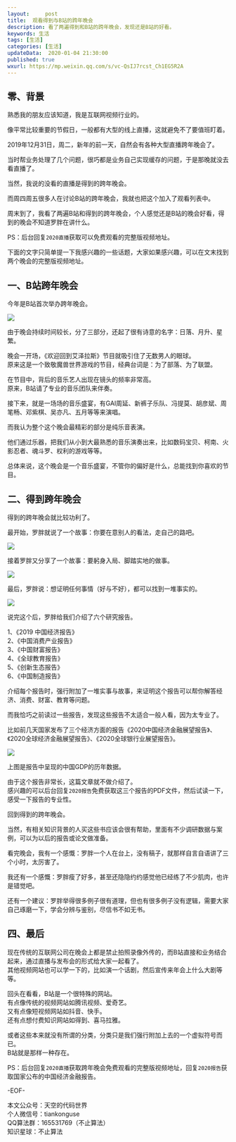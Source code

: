```yaml
---   
layout:     post  
title:  观看得到与B站的跨年晚会
description: 看了两遍得到和B站的跨年晚会，发现还是B站的好看。  
keywords: 生活  
tags: [生活]    
categories: [生活]  
updateData:  2020-01-04 21:30:00  
published: true  
wxurl: https://mp.weixin.qq.com/s/vc-QsIJ7rcst_Ch1EG5R2A  
---  
```



## 零、背景  


熟悉我的朋友应该知道，我是互联网视频行业的。  


像平常比较重要的节假日，一般都有大型的线上直播，这就避免不了要值班盯着。  


2019年12月31日，周二，新年的前一天，自然会有各种大型直播跨年晚会了。  


当时帮业务处理了几个问题，很巧都是业务自己实现缓存的问题，于是那晚就没去看直播了。  


当然，我说的没看的直播是得到的跨年晚会。  


而周四周五很多人在讨论B站的跨年晚会，我就也把这个加入了观看列表中。  


周末到了，我看了两遍B站和得到的跨年晚会，个人感觉还是B站的晚会好看，得到的晚会不知道罗胖在讲什么。  


PS：后台回复`2020直播`获取可以免费观看的完整版视频地址。  


下面的文字只简单提一下我感兴趣的一些话题，大家如果感兴趣，可以在文末找到两个晚会的完整版视频地址。   


## 一、B站跨年晚会  


今年是B站首次举办跨年晚会。  


![](https://res2020.tiankonguse.com/images/2020/01/04/001.png)  


由于晚会持续时间较长，分了三部分，还起了很有诗意的名字：日落、月升、星繁。  


晚会一开场，《欢迎回到艾泽拉斯》节目就吸引住了无数男人的眼球。  
原来这是一个致敬魔兽世界游戏的节目，经典台词是：为了部落、为了联盟。  


在节目中，背后的音乐艺人出现在镜头的频率非常高。  
原来，B站请了专业的音乐团队来伴奏。  


接下来，就是一场场的音乐盛宴，有GAI周延、新裤子乐队、冯提莫、胡彦斌、周笔畅、邓紫棋、吴亦凡、五月等等来演唱。  


而我认为整个这个晚会最精彩的部分是纯乐音表演。  


他们通过乐器，把我们从小到大最熟悉的音乐演奏出来，比如数码宝贝、柯南、火影忍者、魂斗罗、权利的游戏等等。  


总体来说，这个晚会是一个音乐盛宴，不管你的偏好是什么，总能找到你喜欢的节目。  


## 二、得到跨年晚会  


得到的跨年晚会就比较功利了。  


最开始，罗胖就说了一个故事：你要在意别人的看法，走自己的路吧。  


![](https://res2020.tiankonguse.com/images/2020/01/04/002.png)  


接着罗胖又分享了一个故事：要躬身入局、脚踏实地的做事。  


![](https://res2020.tiankonguse.com/images/2020/01/04/003.png)  


最后，罗胖说：想证明任何事情（好与不好），都可以找到一堆事实的。  


![](https://res2020.tiankonguse.com/images/2020/01/04/004.png)  



说完这个后，罗胖给我们介绍了六个研究报告。  


1、《2019 中国经济报告》  
2、《中国消费产业报告》  
3、《中国财富报告》  
4、《全球教育报告》  
5、《创新生态报告》  
6、《中国制造报告》  


介绍每个报告时，强行附加了一堆实事与故事，来证明这个报告可以帮你解答经济、消费、财富、教育等问题。  


而我恰巧之前读过一些报告，发现这些报告不太适合一般人看，因为太专业了。  


比如前几天国家发布了三个经济方面的报告《2020中国经济金融展望报告》、《2020全球经济金融展望报告》、《2020全球银行业展望报告》。  


![](https://res2020.tiankonguse.com/images/2020/01/04/005.png)  


上图是报告中呈现的中国GDP的历年数据。  


由于这个报告非常长，这篇文章就不做介绍了。  
感兴趣的可以后台回复`2020报告`免费获取这三个报告的PDF文件，然后试读一下，感受一下报告的专业性。  


回到得到的跨年晚会。  


当然，有相关知识背景的人买这些书应该会很有帮助，里面有不少调研数据与案例，可以为以后的报告或论文做准备。  


看完晚会，我有一个感慨：罗胖一个人在台上，没有稿子，就那样自言自语讲了三个小时，太厉害了。  


我还有一个感慨：罗胖瘦了好多，甚至还隐隐约约感觉他已经练了不少肌肉，也许是错觉吧。  


还有一个建议：罗胖举得很多例子很有道理，但也有很多例子没有逻辑，需要大家自己琢磨一下，学会分辨与鉴别，尽信书不如无书。  


## 四、最后  


现在传统的互联网公司在晚会上都是禁止拍照录像外传的，而B站直接和业务结合起来，通过直播与发布会的形式给大家一起看了。  
其他视频网站也可以学一下的，比如演一个话剧，然后宣传来年会上什么大剧等等。  


回头在看看，B站是一个很特殊的网站。  
有点像传统的视频网站如腾讯视频、爱奇艺。  
又有点像短视频网站如抖音、快手。  
还有点想付费知识网站如得到、喜马拉雅。  


或者这些本来就没有所谓的分类，分类只是我们强行附加上去的一个虚拟符号而已。  
B站就是那样一种存在。  


PS：后台回复`2020直播`获取跨年晚会免费观看的完整版视频地址，回复`2020报告`获取国家公布的中国经济金融报告。  


-EOF-  


本文公众号：天空的代码世界  
个人微信号：tiankonguse  
QQ算法群：165531769（不止算法）  
知识星球：不止算法  

